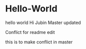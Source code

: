 # Hello-World
hello world
Hi Jubin
Master updated

Conflict for readme edit

this is to make conflict in master

